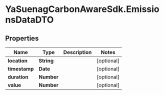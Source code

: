 # YaSuenagCarbonAwareSdk.EmissionsDataDTO

## Properties

Name | Type | Description | Notes
------------ | ------------- | ------------- | -------------
**location** | **String** |  | [optional] 
**timestamp** | **Date** |  | [optional] 
**duration** | **Number** |  | [optional] 
**value** | **Number** |  | [optional] 



